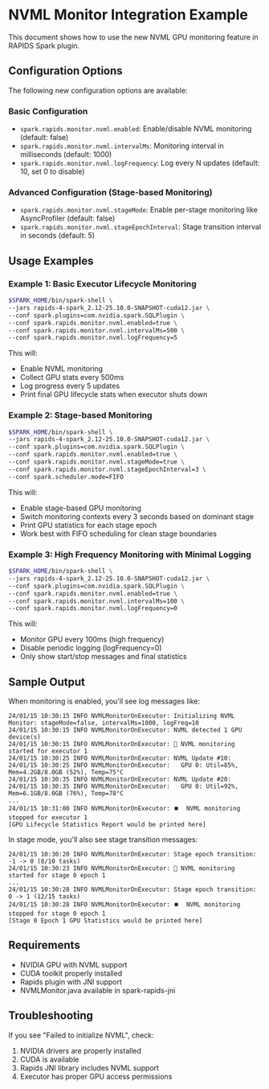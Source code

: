 # NVML Monitor Integration Example

This document shows how to use the new NVML GPU monitoring feature in RAPIDS Spark plugin.

## Configuration Options

The following new configuration options are available:

### Basic Configuration

- `spark.rapids.monitor.nvml.enabled`: Enable/disable NVML monitoring (default: false)
- `spark.rapids.monitor.nvml.intervalMs`: Monitoring interval in milliseconds (default: 1000)
- `spark.rapids.monitor.nvml.logFrequency`: Log every N updates (default: 10, set 0 to disable)

### Advanced Configuration (Stage-based Monitoring)

- `spark.rapids.monitor.nvml.stageMode`: Enable per-stage monitoring like AsyncProfiler (default: false)
- `spark.rapids.monitor.nvml.stageEpochInterval`: Stage transition interval in seconds (default: 5)

## Usage Examples

### Example 1: Basic Executor Lifecycle Monitoring

```bash
$SPARK_HOME/bin/spark-shell \
--jars rapids-4-spark_2.12-25.10.0-SNAPSHOT-cuda12.jar \
--conf spark.plugins=com.nvidia.spark.SQLPlugin \
--conf spark.rapids.monitor.nvml.enabled=true \
--conf spark.rapids.monitor.nvml.intervalMs=500 \
--conf spark.rapids.monitor.nvml.logFrequency=5
```

This will:
- Enable NVML monitoring
- Collect GPU stats every 500ms
- Log progress every 5 updates
- Print final GPU lifecycle stats when executor shuts down

### Example 2: Stage-based Monitoring

```bash
$SPARK_HOME/bin/spark-shell \
--jars rapids-4-spark_2.12-25.10.0-SNAPSHOT-cuda12.jar \
--conf spark.plugins=com.nvidia.spark.SQLPlugin \
--conf spark.rapids.monitor.nvml.enabled=true \
--conf spark.rapids.monitor.nvml.stageMode=true \
--conf spark.rapids.monitor.nvml.stageEpochInterval=3 \
--conf spark.scheduler.mode=FIFO
```

This will:
- Enable stage-based GPU monitoring
- Switch monitoring contexts every 3 seconds based on dominant stage
- Print GPU statistics for each stage epoch
- Work best with FIFO scheduling for clean stage boundaries

### Example 3: High Frequency Monitoring with Minimal Logging

```bash
$SPARK_HOME/bin/spark-shell \
--jars rapids-4-spark_2.12-25.10.0-SNAPSHOT-cuda12.jar \
--conf spark.plugins=com.nvidia.spark.SQLPlugin \
--conf spark.rapids.monitor.nvml.enabled=true \
--conf spark.rapids.monitor.nvml.intervalMs=100 \
--conf spark.rapids.monitor.nvml.logFrequency=0
```

This will:
- Monitor GPU every 100ms (high frequency)
- Disable periodic logging (logFrequency=0)
- Only show start/stop messages and final statistics

## Sample Output

When monitoring is enabled, you'll see log messages like:

```
24/01/15 10:30:15 INFO NVMLMonitorOnExecutor: Initializing NVML Monitor: stageMode=false, intervalMs=1000, logFreq=10
24/01/15 10:30:15 INFO NVMLMonitorOnExecutor: NVML detected 1 GPU device(s)
24/01/15 10:30:15 INFO NVMLMonitorOnExecutor: 🚀 NVML monitoring started for executor 1
24/01/15 10:30:25 INFO NVMLMonitorOnExecutor: NVML Update #10:
24/01/15 10:30:25 INFO NVMLMonitorOnExecutor:   GPU 0: Util=85%, Mem=4.2GB/8.0GB (52%), Temp=75°C
24/01/15 10:30:35 INFO NVMLMonitorOnExecutor: NVML Update #20:
24/01/15 10:30:35 INFO NVMLMonitorOnExecutor:   GPU 0: Util=92%, Mem=6.1GB/8.0GB (76%), Temp=78°C
...
24/01/15 10:31:00 INFO NVMLMonitorOnExecutor: ⏹️  NVML monitoring stopped for executor 1
[GPU Lifecycle Statistics Report would be printed here]
```

In stage mode, you'll also see stage transition messages:

```
24/01/15 10:30:20 INFO NVMLMonitorOnExecutor: Stage epoch transition: -1 -> 0 (8/10 tasks)
24/01/15 10:30:23 INFO NVMLMonitorOnExecutor: 🚀 NVML monitoring started for stage 0 epoch 1
...
24/01/15 10:30:28 INFO NVMLMonitorOnExecutor: Stage epoch transition: 0 -> 1 (12/15 tasks)
24/01/15 10:30:28 INFO NVMLMonitorOnExecutor: ⏹️  NVML monitoring stopped for stage 0 epoch 1
[Stage 0 Epoch 1 GPU Statistics would be printed here]
```

## Requirements

- NVIDIA GPU with NVML support
- CUDA toolkit properly installed
- Rapids plugin with JNI support
- NVMLMonitor.java available in spark-rapids-jni

## Troubleshooting

If you see "Failed to initialize NVML", check:
1. NVIDIA drivers are properly installed
2. CUDA is available
3. Rapids JNI library includes NVML support
4. Executor has proper GPU access permissions
